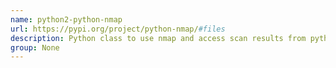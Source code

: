 ```yaml
---
name: python2-python-nmap
url: https://pypi.org/project/python-nmap/#files
description: Python class to use nmap and access scan results from python3.
group: None
---
```

